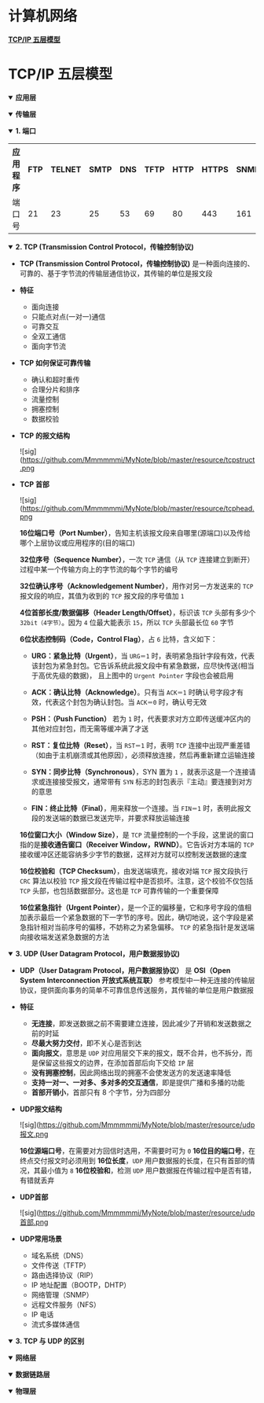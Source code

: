 # **计算机网络**

[**TCP/IP 五层模型**](#TCP/IP五层模型)

# **TCP/IP 五层模型**

<b><details open><summary>应用层</summary></b>

</details>

<b><details open><summary>传输层</summary></b>

<b><details open><summary>1. 端口</summary></b>
    <table>
        <tr>
            <th>应用程序</th>
            <th>FTP</th>
            <th>TELNET</th>
            <th>SMTP</th>
            <th>DNS</th>
            <th>TFTP</th>
            <th>HTTP</th>
            <th>HTTPS</th>
            <th>SNMP</th>
        </tr>
        <tr>
            <td>端口号</td>
            <td>21</td>
            <td>23</td>
            <td>25</td>
            <td>53</td>
            <td>69</td>
            <td>80</td>
            <td>443</td>
            <td>161</td>
        </tr>
    </table>
  </details>

<b><details open><summary>2. TCP (Transmission Control Protocol，传输控制协议) </summary></b>

 - **TCP (Transmission Control Protocol，传输控制协议)** 是一种面向连接的、可靠的、基于字节流的传输层通信协议，其传输的单位是报文段
 - **特征**
    - 面向连接
    - 只能点对点(一对一)通信
    - 可靠交互
    - 全双工通信
    - 面向字节流
- **TCP 如何保证可靠传输**
    - 确认和超时重传
    - 合理分片和排序
    - 流量控制
    - 拥塞控制
    - 数据校验
- **TCP 的报文结构**

    ![sig](https://github.com/Mmmmmmi/MyNote/blob/master/resource/tcpstruct.png

- **TCP 首部**

    ![sig](https://github.com/Mmmmmmi/MyNote/blob/master/resource/tcphead.png

    **16位端口号（Port Number）**，告知主机该报文段来自哪里(源端口)以及传给哪个上层协议或应用程序的(目的端口)

    **32位序号（Sequence Number）**，一次 `TCP` 通信（从 `TCP` 连接建立到断开）过程中某一个传输方向上的字节流的每个字节的编号

    **32位确认序号（Acknowledgement Number）**，用作对另一方发送来的 `TCP` 报文段的响应，其值为收到的 `TCP` 报文段的序号值加 `1`

    **4位首部长度/数据偏移（Header Length/Offset）**，标识该 `TCP` 头部有多少个 `32bit（4字节）`。因为 `4` 位最大能表示 `15`，所以 `TCP` 头部最长位 `60` 字节

    **6位状态控制码（Code，Control Flag）**，占 `6` 比特，含义如下：

    - **URG：紧急比特（Urgent）**，当 `URG＝1` 时，表明紧急指针字段有效，代表该封包为紧急封包。它告诉系统此报文段中有紧急数据，应尽快传送(相当于高优先级的数据)， 且上图中的 `Urgent Pointer` 字段也会被启用

    - **ACK：确认比特（Acknowledge）**。只有当 `ACK＝1` 时确认号字段才有效，代表这个封包为确认封包。当 `ACK＝0` 时，确认号无效

    - **PSH：（Push Function）** 若为 `1` 时，代表要求对方立即传送缓冲区内的其他对应封包，而无需等缓冲满了才送

    - **RST：复位比特（Reset）**，当 `RST＝1` 时，表明 `TCP` 连接中出现严重差错（如由于主机崩溃或其他原因），必须释放连接，然后再重新建立运输连接

    - **SYN：同步比特（Synchronous）**，SYN 置为 `1` ，就表示这是一个连接请求或连接接受报文，通常带有 `SYN` 标志的封包表示『主动』要连接到对方的意思

    - **FIN：终止比特（Final）**，用来释放一个连接。当 `FIN＝1` 时，表明此报文段的发送端的数据已发送完毕，并要求释放运输连接

    **16位窗口大小（Window Size）**，是 `TCP` 流量控制的一个手段，这里说的窗口指的是**接收通告窗口（Receiver Window，RWND）**。它告诉对方本端的 `TCP` 接收缓冲区还能容纳多少字节的数据，这样对方就可以控制发送数据的速度

    **16位校验和（TCP Checksum）**，由发送端填充，接收对端 `TCP` 报文段执行 `CRC` 算法以校验 `TCP` 报文段在传输过程中是否损坏。注意，这个校验不仅包括 `TCP` 头部，也包括数据部分。这也是 `TCP` 可靠传输的一个重要保障

    **16位紧急指针（Urgent Pointer）**，是一个正的偏移量，它和序号字段的值相加表示最后一个紧急数据的下一字节的序号。因此，确切地说，这个字段是紧急指针相对当前序号的偏移，不妨称之为紧急偏移。 `TCP` 的紧急指针是发送端向接收端发送紧急数据的方法

</details>

<b><details open><summary>3. UDP (User Datagram Protocol，用户数据报协议) </summary></b>

- **UDP（User Datagram Protocol，用户数据报协议）** 是 **OSI（Open System Interconnection 开放式系统互联）** 参考模型中一种无连接的传输层协议，提供面向事务的简单不可靠信息传送服务，其传输的单位是用户数据报

- **特征**
    - **无连接**，即发送数据之前不需要建立连接，因此减少了开销和发送数据之前的时延
    - **尽最大努力交付**，即不关心是否到达
    - **面向报文**，意思是 `UDP` 对应用层交下来的报文，既不合并，也不拆分，而是保留这些报文的边界，在添加首部后向下交给 `IP` 层
    - **没有拥塞控制**，因此网络出现的拥塞不会使发送方的发送速率降低
    - **支持一对一、一对多、多对多的交互通信**，即是提供广播和多播的功能
    - **首部开销小**，首部只有 8 个字节，分为四部分
- **UDP报文结构**

    ![sig](https://github.com/Mmmmmmi/MyNote/blob/master/resource/udp报文.png

    **16位源端口号**，在需要对方回信时选用，不需要时可为 `0`
    **16位目的端口号**，在终点交付报文时必须用到
    **16位长度**，`UDP` 用户数据报的长度，在只有首部的情况，其最小值为 `8`
    **16位校验和**，检测 `UDP` 用户数据报在传输过程中是否有错，有错就丢弃

- **UDP首部**

    ![sig](https://github.com/Mmmmmmi/MyNote/blob/master/resource/udp首部.png

- **UDP常用场景**
    - 域名系统（DNS）
    - 文件传送（TFTP）
    - 路由选择协议（RIP）
    - IP 地址配置（BOOTP，DHTP）
    - 网络管理（SNMP）
    - 远程文件服务（NFS）
    - IP 电话
    - 流式多媒体通信

</details>


<b><details open><summary>3. TCP 与 UDP 的区别 </summary></b>

</details>

</details>

<b><details open><summary>网络层</summary></b>

</details>

<b><details open><summary>数据链路层</summary></b>

</details>

<b><details open><summary>物理层</summary></b>

</details>